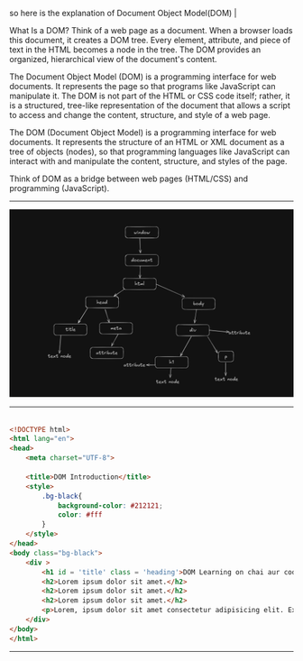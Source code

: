 so here is the explanation of Document Object Model(DOM) | 


What Is a DOM?
Think of a web page as a document. When a browser loads this document, it creates a DOM tree. Every element, attribute, and piece of text in the HTML becomes a node in the tree. The DOM provides an organized, hierarchical view of the document's content.



The Document Object Model (DOM) is a programming interface for web documents. It represents the page so that programs like JavaScript can manipulate it. The DOM is not part of the HTML or CSS code itself; rather, it is a structured, tree-like representation of the document that allows a script to access and change the content, structure, and style of a web page.


The DOM (Document Object Model) is a programming interface for web documents. It represents the structure of an HTML or XML document as a tree of objects (nodes), so that programming languages like JavaScript can interact with and manipulate the content, structure, and styles of the page.

Think of DOM as a bridge between web pages (HTML/CSS) and programming (JavaScript).


***

![DOM TREE](https://github.com/aaf-abdullah/JS-Hitesh-by-Abdullah/blob/c60721cd7135c309f0b379396eebf49119712cdf/Screenshot%202025-08-28%20115638.png)


---

```html

<!DOCTYPE html>
<html lang="en">
<head>
    <meta charset="UTF-8">
    
    <title>DOM Introduction</title>
    <style>
        .bg-black{
            background-color: #212121;
            color: #fff
        }
    </style>
</head>
<body class="bg-black">
    <div >
        <h1 id = 'title' class = 'heading'>DOM Learning on chai aur code<span style="display: none;">Text Added</span></h1>
        <h2>Lorem ipsum dolor sit amet.</h2>
        <h2>Lorem ipsum dolor sit amet.</h2>
        <h2>Lorem ipsum dolor sit amet.</h2>
        <p>Lorem, ipsum dolor sit amet consectetur adipisicing elit. Excepturi voluptates ab placeat, animi sequi nemo quidem temporibus iusto. Dolorum voluptas asperiores reprehenderit! Aut, quisquam soluta voluptas ea voluptatem ullam quae?</p>
    </div>
</body>
</html>


```

***
